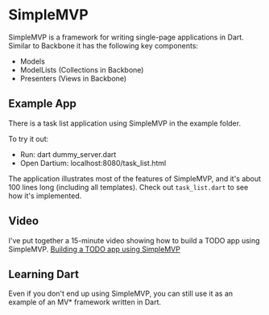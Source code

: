 # SimpleMVP

SimpleMVP is a framework for writing single-page applications in Dart. Similar to Backbone it has the following key components:

* Models
* ModelLists (Collections in Backbone)
* Presenters (Views in Backbone)

## Example App

There is a task list application using SimpleMVP in the example folder.

To try it out:

* Run: dart dummy_server.dart
* Open Dartium: localhost:8080/task_list.html

The application illustrates most of the features of SimpleMVP, and it's about 100 lines long (including all templates). Check out `task_list.dart` to see how it's implemented.

## Video

I've put together a 15-minute video showing how to build a TODO app using SimpleMVP.
[Building a TODO app using SimpleMVP](https://vimeo.com/49728673)

## Learning Dart

Even if you don't end up using SimpleMVP, you can still use it as an example of an MV* framework written in Dart.